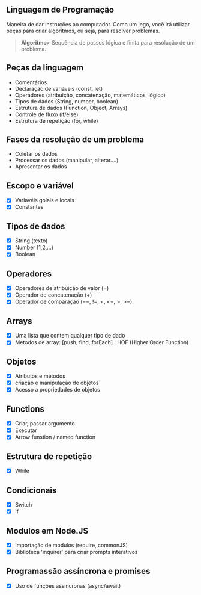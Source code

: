 ## Linguagem de Programação
Maneira de dar instruções ao computador.
Como um lego, você irá utilizar peças para criar algoritmos, ou seja, para resolver problemas.

> **Algoritmo**> Sequência de passos lógica e finita para resolução de um problema.

## Peças da linguagem
- Comentários
- Declaração de variáveis (const, let)
- Operadores (atribuição, concatenação, matemáticos, lógico)
- Tipos de dados (String, number, boolean)
- Estrutura de dados (Function, Object, Arrays)
- Controle de fluxo (if/else)
- Estrutura de repetição (for, while)

## Fases da resolução de um problema
- Coletar os dados
- Processar os dados (manipular, alterar....)
- Apresentar os dados

## Escopo e variável
- [x] Variavéis golais e locais
- [x] Constantes

## Tipos de dados
- [x] String (texto)
- [x] Number (1,2,...)
- [x] Boolean

## Operadores
- [x] Operadores de atribuição de valor (=)
- [x] Operador de concatenação (+)
- [x] Operador de comparação (==, !=, <, <=, >, >=)

## Arrays
- [x] Uma lista que contem qualquer tipo de dado
- [x] Metodos de array: [push, find, forEach] : HOF (Higher Order Function)

## Objetos
- [x] Atributos e métodos
- [x] criação e manipulação de objetos
- [x] Acesso a propriedades de objetos

## Functions
- [x] Criar, passar argumento
- [x] Executar
- [x] Arrow funstion / named function

## Estrutura de repetição
- [x] While

## Condicionais
- [x] Switch
- [x] If

## Modulos em Node.JS
- [x] Importação de modulos (require, commonJS)
- [x] Biblioteca 'inquirer' para criar prompts interativos

## Programassão assíncrona e promises
- [x] Uso de funções assíncronas (async/await)